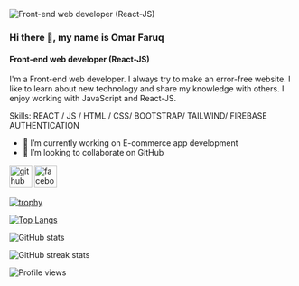 ![Front-end web developer (React-JS)](https://video.fcgp1-1.fna.fbcdn.net/v/t39.30808-1/257198903_114607611028762_4249259564274227360_n.jpg?stp=dst-jpg_p160x160&_nc_cat=101&ccb=1-7&_nc_sid=7206a8&_nc_eui2=AeFIG2rI9-kKpUIcBp10wYfNSSPf0AEXckpJI9_QARdySopGQeuiNwKF5hZCXxp-aFcedJbPHDd601WzbJcbAnPR&_nc_ohc=6Ijjwhj-5XQAX9rJrC5&_nc_ht=video.fcgp1-1.fna&oh=00_AT-tWRUkDxjTlvTwA9yWexiJDhQTHEL8fxLBD1JrojtMmA&oe=62B50EDA)
### Hi there 👋, my name is Omar Faruq
#### Front-end web developer (React-JS)


I'm a Front-end web developer. I always try to make an error-free website.  I like to learn about new technology and share my knowledge with others. I enjoy working with JavaScript and React-JS. 

Skills:  REACT / JS / HTML / CSS/ BOOTSTRAP/ TAILWIND/ FIREBASE AUTHENTICATION

- 🔭 I’m currently working on E-commerce app development 
- 👯 I’m looking to collaborate on GitHub 


[<img src='https://cdn.jsdelivr.net/npm/simple-icons@3.0.1/icons/github.svg' alt='github' height='40'>](https://github.com/omarfaruk-cse-fn)  [<img src='https://cdn.jsdelivr.net/npm/simple-icons@3.0.1/icons/facebook.svg' alt='facebook' height='40'>](https://www.facebook.com//omar.cse.fn)  

[![trophy](https://github-profile-trophy.vercel.app/?username=omarfaruk-cse-fn)](https://github.com/ryo-ma/github-profile-trophy)

[![Top Langs](https://github-readme-stats.vercel.app/api/top-langs/?username=omarfaruk-cse-fn)](https://github.com/anuraghazra/github-readme-stats)

![GitHub stats](https://github-readme-stats.vercel.app/api?username=omarfaruk-cse-fn&show_icons=true&count_private=true)  

![GitHub streak stats](https://github-readme-streak-stats.herokuapp.com/?user=omarfaruk-cse-fn)  

![Profile views](https://gpvc.arturio.dev/omarfaruk-cse-fn)  
